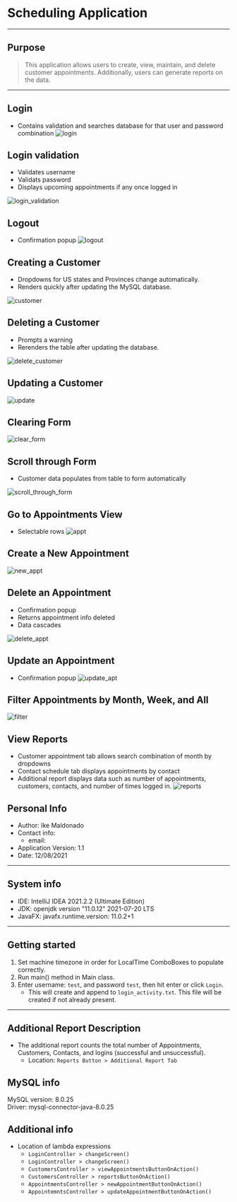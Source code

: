 # Scheduling Application

---

## Purpose
> This application allows users to create, view, maintain, and delete customer appointments. Additionally,
users can generate reports on the data.

---

## Login
- Contains validation and searches database for that user and password combination
![login](https://github.com/ike5/C195ProjectV1/blob/main/resources/Jun-10-2022%2018-40-32.gif)

## Login validation
- Validates username
- Validats password
- Displays upcoming appointments if any once logged in

![login_validation](https://github.com/ike5/C195ProjectV1/blob/main/resources/Jun-10-2022%2018-40-40.gif)



## Logout
- Confirmation popup
![logout](https://github.com/ike5/C195ProjectV1/blob/main/resources/Jun-10-2022%2018-40-26.gif)

## Creating a Customer
- Dropdowns for US states and Provinces change automatically.
- Renders quickly after updating the MySQL database.

![customer](https://github.com/ike5/C195ProjectV1/blob/main/resources/Jun-10-2022%2018-36-11.gif)


## Deleting a Customer
- Prompts a warning
- Rerenders the table after updating the database.

![delete_customer](https://github.com/ike5/C195ProjectV1/blob/main/resources/Jun-10-2022%2018-38-54.gif)

## Updating a Customer

![update](https://github.com/ike5/C195ProjectV1/blob/main/resources/Jun-10-2022%2018-39-17.gif)

## Clearing Form

![clear_form](https://github.com/ike5/C195ProjectV1/blob/main/resources/Jun-10-2022%2018-39-03.gif)

## Scroll through Form
- Customer data populates from table to form automatically

![scroll_through_form](https://github.com/ike5/C195ProjectV1/blob/main/resources/Jun-10-2022%2018-39-10.gif)

## Go to Appointments View
- Selectable rows
![appt](https://github.com/ike5/C195ProjectV1/blob/main/resources/Jun-10-2022%2018-39-28.gif)

## Create a New Appointment
![new_appt](https://github.com/ike5/C195ProjectV1/blob/main/resources/Jun-10-2022%2018-39-34.gif)

## Delete an Appointment
- Confirmation popup
- Returns appointment info deleted
- Data cascades

![delete_appt](https://github.com/ike5/C195ProjectV1/blob/main/resources/Jun-10-2022%2018-39-49.gif)

## Update an Appointment
- Confirmation popup
![update_apt](https://github.com/ike5/C195ProjectV1/blob/main/resources/Jun-10-2022%2018-39-58.gif)

## Filter Appointments by Month, Week, and All
![filter](https://github.com/ike5/C195ProjectV1/blob/main/resources/Jun-10-2022%2018-40-07.gif)

## View Reports
- Customer appointment tab allows search combination of month by dropdowns
- Contact schedule tab displays appointments by contact
- Additional report displays data such as number of appointments, customers, contacts, and number of times logged in.
![reports](https://github.com/ike5/C195ProjectV1/blob/main/resources/Jun-10-2022%2018-40-14.gif)



## Personal Info

- Author: Ike Maldonado  
- Contact info: 
  - email:
- Application Version: 1.1
- Date: 12/08/2021

---

## System info

- IDE: IntelliJ IDEA 2021.2.2 (Ultimate Edition)  
- JDK: openjdk version "11.0.12" 2021-07-20 LTS
- JavaFX: javafx.runtime.version: 11.0.2+1

---

## Getting started
 
1. Set machine timezone in order for LocalTime ComboBoxes to populate correctly.
2. Run main() method in Main class.
3. Enter username: `test`, and password `test`, then hit enter or click `Login`.
    - This will create and append to `login_activity.txt`. This file will be created if not already present.

---

## Additional Report Description
- The additional report counts the total number of Appointments, Customers, Contacts, and logins (successful and unsuccessful). 
  - Location: `Reports Button > Additional Report Tab`

## MySQL info
MySQL version: 8.0.25  
Driver: mysql-connector-java-8.0.25

## Additional info
- Location of lambda expressions
  - `LoginController > changeScreen()`
  - `LoginController > changeScreen()`
  - `CustomersController > viewAppointmentsButtonOnAction()`
  - `CustomersController > reportsButtonOnAction()`
  - `AppointmentsController > newAppointmentButtonOnAction()`
  - `AppointemntsController > updateAppointmentButtonOnAction()`


